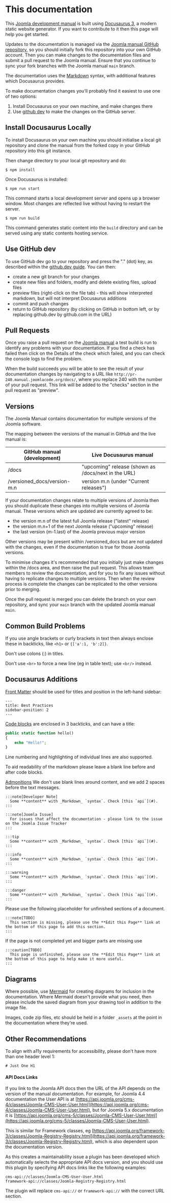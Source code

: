 This documentation
==================

This [Joomla development manual](https://manual.joomla.org/docs/) is built using [Docusaurus 3](https://docusaurus.io/), 
a modern static website generator. If you want to contribute to it then this page will help you get started.

Updates to the documentation is managed via the [Joomla manual GitHub repository](https://github.com/joomla/Manual), 
so you should initially fork this repository into your own GitHub account. Then you can make changes to the documentation
files and submit a pull request to the Joomla manual. Ensure that you continue to sync your fork branches 
with the Joomla manual `main` branch. 

The documentation uses the [Markdown](https://www.markdownguide.org/) syntax, with additional features which Docusaurus provides.

To make documentation changes you'll probably find it easiest to use one of two options:
1. Install Docusaurus on your own machine, and make changes there
2. Use [github dev](https://github.com/github/dev) to make the changes on the GitHub server. 

## Install Docusaurus Locally

To install Docusaurus on your own machine you should initialise a local git repository and clone the manual from the
forked copy in your GitHub repository into this git instance. 

Then change directory to your local git repository and do:

```
$ npm install
```

Once Docusaurus is installed:

```
$ npm run start
```

This command starts a local development server and opens up a browser window. 
Most changes are reflected live without having to restart the server.

```
$ npm run build
```

This command generates static content into the `build` directory and can be served using any static contents hosting service.

## Use GitHub dev

To use GitHub dev go to your repository and press the "." (dot) key, as described within the 
[github.dev guide](https://docs.github.com/en/codespaces/the-githubdev-web-based-editor). You can then:

- create a new git branch for your changes
- create new files and folders, modify and delete existing files, upload files
- preview files (right-click on the file tab) - this will show interpreted markdown, but will not interpret Docusaurus additions
- commit and push changes
- return to GitHub repository (by clicking on GitHub in bottom left, or by replacing github.dev by github.com in the URL)

## Pull Requests

Once you raise a pull request on the [Joomla manual](https://github.com/joomla/Manual) a test build is run to identify
any problems with your documentation. If you find a check has failed then click on the Details of the check which failed,
and you can check the console logs to find the problem.

When the build succeeds you will be able to see the result of your documentation changes by navigating to a 
URL like `http://pr-240.manual.joomlacode.org/docs/`, where you replace 240 with the number of your pull request.
This link will be added to the "checks" section in the pull request as "preview". 

## Versions

The Joomla Manual contains documentation for multiple versions of the Joomla software. 

The mapping between the versions of the manual in GitHub and the live manual is:

| GitHub manual (development)      | Live Docusaurus manual                               |
| -------------------------------- |------------------------------------------------------|
| /docs                            | "upcoming" release  (shown as /docs/next in the URL)     |
| /versioned_docs/version-m.n      | version m.n (under "Current releases")        |

If your documentation changes relate to multiple versions of Joomla then you should duplicate these changes into 
multiple versions of Joomla manual. These versions which are updated are currently agreed to be:

- the version m.n of the latest full Joomla release ("latest" release)
- the version m.n+1 of the next Joomla release ("upcoming" release)
- the last version (m-1.last) of the Joomla previous major version 

Other versions may be present within /versioned_docs but are not updated with the changes, even if the documentation is
true for those Joomla versions. 

To minimise changes it's recommended that you initially just make changes within the /docs area, and then raise
the pull request. This allows team members to review the documentation, and for you to fix any issues without
having to replicate changes to multiple versions. Then when the review process is complete the changes can be
replicated to the other versions prior to merging. 

Once the pull request is merged you can delete the branch on your own repository, and sync your `main` branch with the
updated Joomla manual `main`.

## Common Build Problems

If you use angle brackets or curly brackets in text then always enclose these in backticks, like `<h1>` or `{['a':1, 'b':2]}`.

Don't use colons (:) in titles.

Don't use `<br>` to force a new line (eg in table text); use `<br/>` instead. 

## Docusaurus Additions

[Front Matter](https://docusaurus.io/docs/next/markdown-features#front-matter) should be used for titles and position in the left-hand sidebar:

```
---
title: Best Practices
sidebar-position: 2
---
```

[Code blocks](https://docusaurus.io/docs/next/markdown-features/code-blocks) are enclosed in 3 backticks, and can have a title:

```php title="hello.php"
public static function hello() 
{
    echo "Hello!"; 
}
```
Line numbering and highlighting of individual lines are also supported.

To aid readability of the markdown please leave a blank line before and after code blocks.

[Admonitions](https://docusaurus.io/docs/next/markdown-features/admonitions) 
We don't use blank lines around content, and we add 2 spaces before the text messages.

```
:::note[Developer Note]
  Some **content** with _Markdown_ `syntax`. Check [this `api`](#).
:::

:::note[Joomla Issue]
  For issues that affect the documentation - please link to the issue on the Joomla Issue Tracker
:::

:::tip
  Some **content** with _Markdown_ `syntax`. Check [this `api`](#).
:::

:::info
  Some **content** with _Markdown_ `syntax`. Check [this `api`](#).
:::

:::warning
  Some **content** with _Markdown_ `syntax`. Check [this `api`](#).
:::

:::danger
  Some **content** with _Markdown_ `syntax`. Check [this `api`](#).
:::
```

Please use the following placeholder for unfinished sections of a document.

```
:::note[TODO]
  This section is missing, please use the **Edit this Page** link at the bottom of this page to add this section.
:::
```

If the page is not completed yet and bigger parts are missing use

```
:::caution[TODO]
  This page is unfinished, please use the **Edit this Page** link at the bottom of this page to help make it more useful.
:::
```

## Diagrams

Where possible, use [Mermaid](https://mermaid.live) for creating diagrams for inclusion in the documentation.
Where Mermaid doesn't provide what you need, then please include the saved diagram from your drawing tool
in addition to the image file.

Images, code zip files, etc should be held in a folder `_assets` at the point in the documentation where they're used.

## Other Recommendations

To align with a11y requirements for accessibility, please don't have more than one header level 1:

```
# Just One H1
```

#### API Docs Links

If you link to the Joomla API docs then the URL of the API depends on the version of the manual documentation. 
For example, for Joomla 4.4 documentation the User API is at 
[https://api.joomla.org/cms-4/classes/Joomla-CMS-User-User.html](https://api.joomla.org/cms-4/classes/Joomla-CMS-User-User.html),
but for Joomla 5.x documentation it is 
[https://api.joomla.org/cms-5/classes/Joomla-CMS-User-User.html](https://api.joomla.org/cms-5/classes/Joomla-CMS-User-User.html).

This is similar for Framework classes, eg 
[https://api.joomla.org/framework-3/classes/Joomla-Registry-Registry.html](https://api.joomla.org/framework-3/classes/Joomla-Registry-Registry.html),
which is also dependent upon the documentation version.

As this creates a maintainability issue a plugin has been developed which automatically selects the appropriate API
docs version, and you should use this plugin by specifying API docs links like the following examples:

```
cms-api://classes/Joomla-CMS-User-User.html
framework-api://classes/Joomla-Registry-Registry.html
```

The plugin will replace `cms-api://` or `framework-api://` with the correct URL section.
